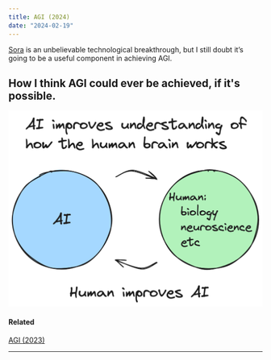```yaml
---
title: AGI (2024)
date: "2024-02-19"
---
```


[Sora](<https://en.wikipedia.org/wiki/Sora_(text-to-video_model)>) is an unbelievable technological breakthrough, but I still doubt it’s going to be a useful component in achieving AGI.

## How I think AGI could ever be achieved, if it's possible.

![feedback](./feedback.png)

#### Related

[AGI (2023)](/posts/agi)

---

<Tweet id="1662020967529435140" />

<Tweet id="1532894698439774208" />
